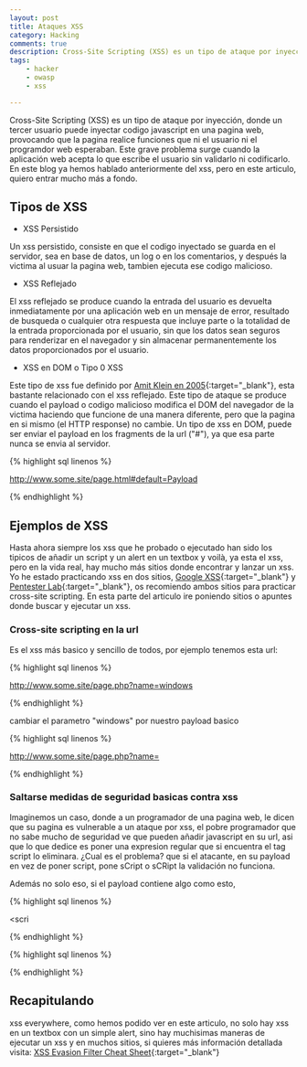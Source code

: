 ```yaml
---
layout: post
title: Ataques XSS
category: Hacking
comments: true
description: Cross-Site Scripting (XSS) es un tipo de ataque por inyección, donde un tercer usuario puede inyectar codigo javascript en una pagina web, provocando que la pagina realice funciones que ni el usuario ni el programdor web esperaban. Este grave problema surge cuando la aplicación web acepta lo que escribe el usuario sin validarlo ni codificarlo. En este blog ya hemos hablado anteriormente del xss, pero en este articulo, quiero entrar mucho más a fondo.
tags:   
    - hacker
    - owasp
    - xss

---
```


Cross-Site Scripting (XSS) es un tipo de ataque por inyección, donde un tercer usuario puede inyectar codigo javascript en una pagina web, provocando que la pagina realice funciones que ni el usuario ni el programdor web esperaban. Este grave problema surge cuando la aplicación web acepta lo que escribe el usuario sin validarlo ni codificarlo. En este blog ya hemos hablado anteriormente del xss, pero en este articulo, quiero entrar mucho más a fondo.

## Tipos de XSS

* XSS Persistido

Un xss persistido, consiste en que el codigo inyectado se guarda en el servidor, sea en base de datos, un log o en los comentarios, y después la victima al usuar la pagina web, tambien ejecuta ese codigo malicioso.

* XSS Reflejado

El xss reflejado se produce cuando la entrada del usuario es devuelta inmediatamente por una aplicación web en un mensaje de error, resultado de busqueda o cualquier otra respuesta que incluye parte o la totalidad de la entrada proporcionada por el usuario, sin que los datos sean seguros para renderizar en el navegador y sin almacenar permanentemente los datos proporcionados por el usuario.

* XSS en DOM o Tipo 0 XSS

Este tipo de xss fue definido por [Amit Klein en 2005](http://www.webappsec.org/projects/articles/071105.shtml){:target="_blank"}, esta bastante relacionado con el xss reflejado. Este tipo de ataque se produce cuando el payload o codigo malicioso modifica el DOM del navegador de la victima haciendo que funcione de una manera diferente, pero que la pagina en si mismo (el HTTP response) no cambie.
Un tipo de xss en DOM, puede ser enviar el payload en los fragments de la url ("#"), ya que esa parte nunca se envia al servidor. 

{% highlight sql linenos %}

http://www.some.site/page.html#default=Payload

{% endhighlight %}


## Ejemplos de XSS

Hasta ahora siempre los xss que he probado o ejecutado han sido los tipicos de añadir un script y un alert en un textbox y voilà, ya esta el xss, pero en la vida real, hay mucho más sitios donde encontrar y lanzar un xss. Yo he estado practicando xss en dos sitios, [Google XSS](https://xss-game.appspot.com/){:target="_blank"} y [Pentester Lab](https://pentesterlab.com/exercises/web_for_pentester){:target="_blank"}, os recomiendo ambos sitios para practicar cross-site scripting.
En esta parte del articulo ire poniendo sitios o apuntes donde buscar y ejecutar un xss.

### Cross-site scripting en la url

Es el xss más basico y sencillo de todos, por ejemplo tenemos esta url:

{% highlight sql linenos %}

http://www.some.site/page.php?name=windows

{% endhighlight %}

cambiar el parametro "windows" por nuestro payload basico

{% highlight sql linenos %}

http://www.some.site/page.php?name=<script>alert(1)</script>

{% endhighlight %}

### Saltarse medidas de seguridad basicas contra xss

Imaginemos un caso, donde a un programador de una pagina web, le dicen que su pagina es vulnerable a un ataque por xss, el pobre programador que no sabe mucho de seguridad ve que pueden añadir javascript en su url, asi que lo que dedice es poner una expresion regular que si encuentra el tag script lo eliminara. ¿Cual es el problema? que si el atacante, en su payload en vez de poner script, pone sCript o sCRipt la validación no funciona.

Además no solo eso, si el payload contiene algo como esto,

{% highlight sql linenos %}

<scri<script>pt>

{% endhighlight %}


tambien pasaria, ya que al solo pasar la validación una vez, elimina los tags script, pero al eliminarlos se forman nuevos.

### Payload dentro de HTML

Puede que haya unas validaciones muy fuertes que bloqueen el tag script, pero si se permita añadir html, y con ello poder meter nuestro payload.

Ejemplos:

* En el tag img, al no tener una imagen correcta salta a la propiedad onerror donde esta nuestro alert haciendo que se ejecute.

{% highlight sql linenos %}

<img src='pppp' onerror='alert(1)' />

{% endhighlight %}

* En el tag div tenemos las propiedades onmouseover (hay que mover el ratón fuera)

{% highlight sql linenos %}

<div id="sub1" onmouseover="javascript:alert('1');">some text</div>

{% endhighlight %}

* Tambien con el tag div tenemos la propiedad onmousemove (mover el ratón), además de onmousemove y onmouseover se incluyen todas las demas propiedades relacionadas con [eventos de ratón](https://www.w3schools.com/tags/ref_eventattributes.asp){:target="_blank"} 

{% highlight sql linenos %}

<div id="sub1" onmousemove="javascript:alert('1');">some text</div>

{% endhighlight %}

* O la propiedad onclick dentro de div (dar a click dentro de el texto)

{% highlight sql linenos %}

<div id="sub1" onclick="javascript:alert('1');">some text</div>

{% endhighlight %}

* Además de el tag img o el tag div, tambien podemos usar el tag a de html donde usando las mismas propiedades que hemos visto antes.

{% highlight sql linenos %}

<a onmousemove="javascript:alert('1');">click here</a>

{% endhighlight %}

* O directamente creando un link, donde al pulsar el link ejecutamos el payload

{% highlight sql linenos %}

<a href='javascript:alert(1)'>click here</a>

{% endhighlight %}


### No todo es Alert

Puede que una web sea vulnerable a XSS pero el Alert este bloqueado, como hemos visto que se ha hecho anteriomente con la palabra script, pero además de alert tenemos otras opciones, no tan conocidas, pero el uso es el mismo, como prompt o confirm

{% highlight sql linenos %}

<script>prompt(1)</script>

{% endhighlight %}

{% highlight sql linenos %}

<script>confirm(1)</script>

{% endhighlight %}


## Recapitulando

xss everywhere, como hemos podido ver en este articulo, no solo hay xss en un textbox con un simple alert, sino hay muchisimas maneras de ejecutar un xss y en muchos sitios, si quieres más información detallada visita: [XSS Evasion Filter Cheat Sheet](https://www.owasp.org/index.php/XSS_Filter_Evasion_Cheat_Sheet){:target="_blank"} 
